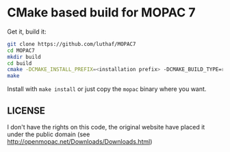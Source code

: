 # CMake based build for MOPAC 7

Get it, build it:

```bash
git clone https://github.com/luthaf/MOPAC7
cd MOPAC7
mkdir build
cd build
cmake -DCMAKE_INSTALL_PREFIX=<installation prefix> -DCMAKE_BUILD_TYPE=release ..
make
```

Install with `make install` or just copy the `mopac` binary where you want.

## LICENSE

I don't have the rights on this code, the original website have placed it under
the public domain (see http://openmopac.net/Downloads/Downloads.html)
